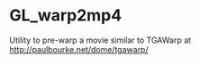 # GL_warp2mp4
Utility to pre-warp a movie similar to TGAWarp at http://paulbourke.net/dome/tgawarp/
